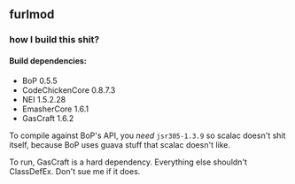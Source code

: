 ## furlmod

### how I build this shit?

#### Build dependencies:

- BoP 0.5.5
- CodeChickenCore 0.8.7.3
- NEI 1.5.2.28
- EmasherCore 1.6.1
- GasCraft 1.6.2

To compile against BoP's API, you *need* `jsr305-1.3.9` so scalac doesn't shit
itself, because BoP uses guava stuff that scalac doesn't like.

To run, GasCraft is a hard dependency.  Everything else shouldn't ClassDefEx.
Don't sue me if it does.
